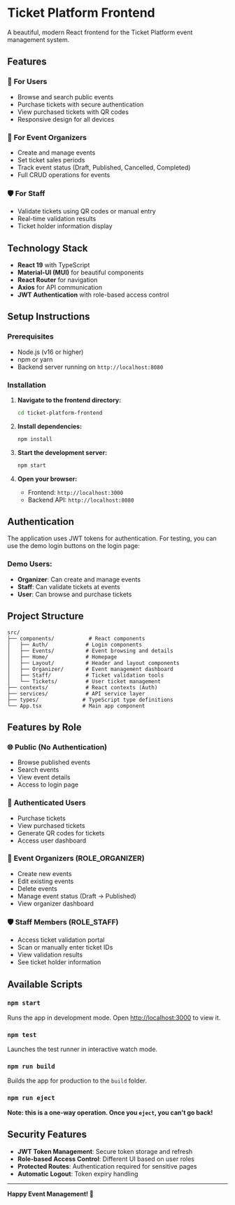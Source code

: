 # Ticket Platform Frontend

A beautiful, modern React frontend for the Ticket Platform event management system.

## Features

### 🎫 **For Users**
- Browse and search public events
- Purchase tickets with secure authentication
- View purchased tickets with QR codes
- Responsive design for all devices

### 🎪 **For Event Organizers**
- Create and manage events
- Set ticket sales periods
- Track event status (Draft, Published, Cancelled, Completed)
- Full CRUD operations for events

### 🛡️ **For Staff**
- Validate tickets using QR codes or manual entry
- Real-time validation results
- Ticket holder information display

## Technology Stack

- **React 19** with TypeScript
- **Material-UI (MUI)** for beautiful components
- **React Router** for navigation
- **Axios** for API communication
- **JWT Authentication** with role-based access control

## Setup Instructions

### Prerequisites
- Node.js (v16 or higher)
- npm or yarn
- Backend server running on `http://localhost:8080`

### Installation

1. **Navigate to the frontend directory:**
   ```bash
   cd ticket-platform-frontend
   ```

2. **Install dependencies:**
   ```bash
   npm install
   ```

3. **Start the development server:**
   ```bash
   npm start
   ```

4. **Open your browser:**
   - Frontend: `http://localhost:3000`
   - Backend API: `http://localhost:8080`

## Authentication

The application uses JWT tokens for authentication. For testing, you can use the demo login buttons on the login page:

### Demo Users:
- **Organizer**: Can create and manage events
- **Staff**: Can validate tickets at events
- **User**: Can browse and purchase tickets

## Project Structure

```
src/
├── components/           # React components
│   ├── Auth/            # Login components
│   ├── Events/          # Event browsing and details
│   ├── Home/            # Homepage
│   ├── Layout/          # Header and layout components
│   ├── Organizer/       # Event management dashboard
│   ├── Staff/           # Ticket validation tools
│   └── Tickets/         # User ticket management
├── contexts/            # React contexts (Auth)
├── services/            # API service layer
├── types/              # TypeScript type definitions
└── App.tsx             # Main app component
```

## Features by Role

### 🌐 **Public (No Authentication)**
- Browse published events
- Search events
- View event details
- Access to login page

### 👤 **Authenticated Users**
- Purchase tickets
- View purchased tickets
- Generate QR codes for tickets
- Access user dashboard

### 🎪 **Event Organizers (ROLE_ORGANIZER)**
- Create new events
- Edit existing events
- Delete events
- Manage event status (Draft → Published)
- View organizer dashboard

### 🛡️ **Staff Members (ROLE_STAFF)**
- Access ticket validation portal
- Scan or manually enter ticket IDs
- View validation results
- See ticket holder information

## Available Scripts

### `npm start`
Runs the app in development mode. Open [http://localhost:3000](http://localhost:3000) to view it.

### `npm test`
Launches the test runner in interactive watch mode.

### `npm run build`
Builds the app for production to the `build` folder.

### `npm run eject`
**Note: this is a one-way operation. Once you `eject`, you can't go back!**

## Security Features

- **JWT Token Management**: Secure token storage and refresh
- **Role-based Access Control**: Different UI based on user roles
- **Protected Routes**: Authentication required for sensitive pages
- **Automatic Logout**: Token expiry handling

---

**Happy Event Management! 🎉**

